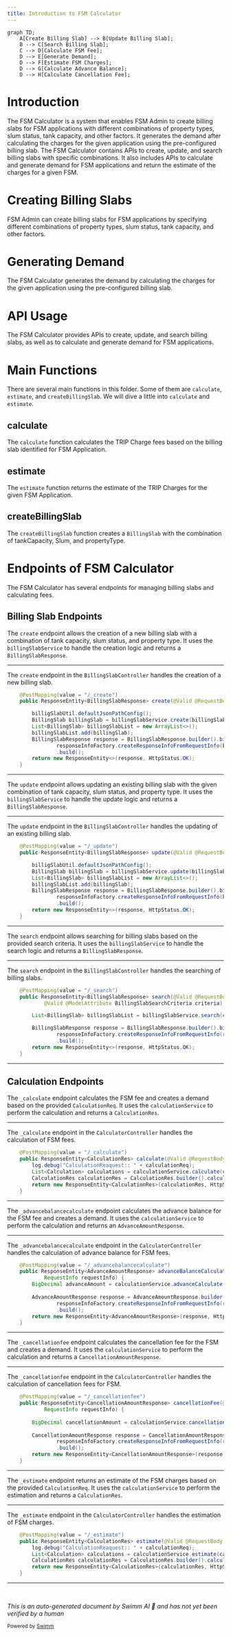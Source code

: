 ```yaml
---
title: Introduction to FSM Calculator
---
```

```mermaid
graph TD;
    A[Create Billing Slab] --> B[Update Billing Slab];
    B --> C[Search Billing Slab];
    C --> D[Calculate FSM Fee];
    D --> E[Generate Demand];
    D --> F[Estimate FSM Charges];
    D --> G[Calculate Advance Balance];
    D --> H[Calculate Cancellation Fee];
```

# Introduction

The FSM Calculator is a system that enables FSM Admin to create billing slabs for FSM applications with different combinations of property types, slum status, tank capacity, and other factors. It generates the demand after calculating the charges for the given application using the pre-configured billing slab. The FSM Calculator contains APIs to create, update, and search billing slabs with specific combinations. It also includes APIs to calculate and generate demand for FSM applications and return the estimate of the charges for a given FSM.

# Creating Billing Slabs

FSM Admin can create billing slabs for FSM applications by specifying different combinations of property types, slum status, tank capacity, and other factors.

# Generating Demand

The FSM Calculator generates the demand by calculating the charges for the given application using the pre-configured billing slab.

# API Usage

The FSM Calculator provides APIs to create, update, and search billing slabs, as well as to calculate and generate demand for FSM applications.

# Main Functions

There are several main functions in this folder. Some of them are <SwmToken path="municipal-services/fsm-calculator/src/main/java/org/egov/fsm/calculator/web/controllers/CalculatorController.java" pos="62:8:8" line-data="	public ResponseEntity&lt;CalculationRes&gt; calculate(@Valid @RequestBody CalculationReq calculationReq) {">`calculate`</SwmToken>, <SwmToken path="municipal-services/fsm-calculator/src/main/java/org/egov/fsm/calculator/web/controllers/CalculatorController.java" pos="105:8:8" line-data="	public ResponseEntity&lt;CalculationRes&gt; estimate(@Valid @RequestBody CalculationReq calculationReq) {">`estimate`</SwmToken>, and `createBillingSlab`. We will dive a little into <SwmToken path="municipal-services/fsm-calculator/src/main/java/org/egov/fsm/calculator/web/controllers/CalculatorController.java" pos="62:8:8" line-data="	public ResponseEntity&lt;CalculationRes&gt; calculate(@Valid @RequestBody CalculationReq calculationReq) {">`calculate`</SwmToken> and <SwmToken path="municipal-services/fsm-calculator/src/main/java/org/egov/fsm/calculator/web/controllers/CalculatorController.java" pos="105:8:8" line-data="	public ResponseEntity&lt;CalculationRes&gt; estimate(@Valid @RequestBody CalculationReq calculationReq) {">`estimate`</SwmToken>.

## calculate

The <SwmToken path="municipal-services/fsm-calculator/src/main/java/org/egov/fsm/calculator/web/controllers/CalculatorController.java" pos="62:8:8" line-data="	public ResponseEntity&lt;CalculationRes&gt; calculate(@Valid @RequestBody CalculationReq calculationReq) {">`calculate`</SwmToken> function calculates the TRIP Charge fees based on the billing slab identified for FSM Application.

## estimate

The <SwmToken path="municipal-services/fsm-calculator/src/main/java/org/egov/fsm/calculator/web/controllers/CalculatorController.java" pos="105:8:8" line-data="	public ResponseEntity&lt;CalculationRes&gt; estimate(@Valid @RequestBody CalculationReq calculationReq) {">`estimate`</SwmToken> function returns the estimate of the TRIP Charges for the given FSM Application.

## createBillingSlab

The `createBillingSlab` function creates a <SwmToken path="municipal-services/fsm-calculator/src/main/java/org/egov/fsm/calculator/web/controllers/BillingSlabController.java" pos="47:1:1" line-data="		BillingSlab billingSlab = billingSlabService.create(billingSlabRequest);">`BillingSlab`</SwmToken> with the combination of tankCapacity, Slum, and propertyType.

# Endpoints of FSM Calculator

The FSM Calculator has several endpoints for managing billing slabs and calculating fees.

## Billing Slab Endpoints

The <SwmToken path="municipal-services/fsm-calculator/src/main/java/org/egov/fsm/calculator/web/controllers/BillingSlabController.java" pos="44:8:8" line-data="	public ResponseEntity&lt;BillingSlabResponse&gt; create(@Valid @RequestBody BillingSlabRequest billingSlabRequest) {">`create`</SwmToken> endpoint allows the creation of a new billing slab with a combination of tank capacity, slum status, and property type. It uses the <SwmToken path="municipal-services/fsm-calculator/src/main/java/org/egov/fsm/calculator/web/controllers/BillingSlabController.java" pos="47:7:7" line-data="		BillingSlab billingSlab = billingSlabService.create(billingSlabRequest);">`billingSlabService`</SwmToken> to handle the creation logic and returns a <SwmToken path="municipal-services/fsm-calculator/src/main/java/org/egov/fsm/calculator/web/controllers/BillingSlabController.java" pos="44:5:5" line-data="	public ResponseEntity&lt;BillingSlabResponse&gt; create(@Valid @RequestBody BillingSlabRequest billingSlabRequest) {">`BillingSlabResponse`</SwmToken>.

<SwmSnippet path="/municipal-services/fsm-calculator/src/main/java/org/egov/fsm/calculator/web/controllers/BillingSlabController.java" line="43">

---

The <SwmToken path="municipal-services/fsm-calculator/src/main/java/org/egov/fsm/calculator/web/controllers/BillingSlabController.java" pos="44:8:8" line-data="	public ResponseEntity&lt;BillingSlabResponse&gt; create(@Valid @RequestBody BillingSlabRequest billingSlabRequest) {">`create`</SwmToken> endpoint in the <SwmToken path="municipal-services/fsm-calculator/src/main/java/org/egov/fsm/calculator/web/controllers/BillingSlabController.java" pos="32:4:4" line-data="public class BillingSlabController {">`BillingSlabController`</SwmToken> handles the creation of a new billing slab.

```java
	@PostMapping(value = "/_create")
	public ResponseEntity<BillingSlabResponse> create(@Valid @RequestBody BillingSlabRequest billingSlabRequest) {

		billigSlabUtil.defaultJsonPathConfig();
		BillingSlab billingSlab = billingSlabService.create(billingSlabRequest);
		List<BillingSlab> billingSlabList = new ArrayList<>();
		billingSlabList.add(billingSlab);
		BillingSlabResponse response = BillingSlabResponse.builder().billingSlab(billingSlabList).responseInfo(
				responseInfoFactory.createResponseInfoFromRequestInfo(billingSlabRequest.getRequestInfo(), true))
				.build();
		return new ResponseEntity<>(response, HttpStatus.OK);
	}
```

---

</SwmSnippet>

The <SwmToken path="municipal-services/fsm-calculator/src/main/java/org/egov/fsm/calculator/web/controllers/BillingSlabController.java" pos="57:8:8" line-data="	public ResponseEntity&lt;BillingSlabResponse&gt; update(@Valid @RequestBody BillingSlabRequest billingSlabRequest) {">`update`</SwmToken> endpoint allows updating an existing billing slab with the given combination of tank capacity, slum status, and property type. It uses the <SwmToken path="municipal-services/fsm-calculator/src/main/java/org/egov/fsm/calculator/web/controllers/BillingSlabController.java" pos="47:7:7" line-data="		BillingSlab billingSlab = billingSlabService.create(billingSlabRequest);">`billingSlabService`</SwmToken> to handle the update logic and returns a <SwmToken path="municipal-services/fsm-calculator/src/main/java/org/egov/fsm/calculator/web/controllers/BillingSlabController.java" pos="44:5:5" line-data="	public ResponseEntity&lt;BillingSlabResponse&gt; create(@Valid @RequestBody BillingSlabRequest billingSlabRequest) {">`BillingSlabResponse`</SwmToken>.

<SwmSnippet path="/municipal-services/fsm-calculator/src/main/java/org/egov/fsm/calculator/web/controllers/BillingSlabController.java" line="56">

---

The <SwmToken path="municipal-services/fsm-calculator/src/main/java/org/egov/fsm/calculator/web/controllers/BillingSlabController.java" pos="57:8:8" line-data="	public ResponseEntity&lt;BillingSlabResponse&gt; update(@Valid @RequestBody BillingSlabRequest billingSlabRequest) {">`update`</SwmToken> endpoint in the <SwmToken path="municipal-services/fsm-calculator/src/main/java/org/egov/fsm/calculator/web/controllers/BillingSlabController.java" pos="32:4:4" line-data="public class BillingSlabController {">`BillingSlabController`</SwmToken> handles the updating of an existing billing slab.

```java
	@PostMapping(value = "/_update")
	public ResponseEntity<BillingSlabResponse> update(@Valid @RequestBody BillingSlabRequest billingSlabRequest) {

		billigSlabUtil.defaultJsonPathConfig();
		BillingSlab billingSlab = billingSlabService.update(billingSlabRequest);
		List<BillingSlab> billingSlabList = new ArrayList<>();
		billingSlabList.add(billingSlab);
		BillingSlabResponse response = BillingSlabResponse.builder().billingSlab(billingSlabList).responseInfo(
				responseInfoFactory.createResponseInfoFromRequestInfo(billingSlabRequest.getRequestInfo(), true))
				.build();
		return new ResponseEntity<>(response, HttpStatus.OK);
	}
```

---

</SwmSnippet>

The <SwmToken path="municipal-services/fsm-calculator/src/main/java/org/egov/fsm/calculator/web/controllers/BillingSlabController.java" pos="70:8:8" line-data="	public ResponseEntity&lt;BillingSlabResponse&gt; search(@Valid @RequestBody RequestInfoWrapper requestInfoWrapper,">`search`</SwmToken> endpoint allows searching for billing slabs based on the provided search criteria. It uses the <SwmToken path="municipal-services/fsm-calculator/src/main/java/org/egov/fsm/calculator/web/controllers/BillingSlabController.java" pos="47:7:7" line-data="		BillingSlab billingSlab = billingSlabService.create(billingSlabRequest);">`billingSlabService`</SwmToken> to handle the search logic and returns a <SwmToken path="municipal-services/fsm-calculator/src/main/java/org/egov/fsm/calculator/web/controllers/BillingSlabController.java" pos="44:5:5" line-data="	public ResponseEntity&lt;BillingSlabResponse&gt; create(@Valid @RequestBody BillingSlabRequest billingSlabRequest) {">`BillingSlabResponse`</SwmToken>.

<SwmSnippet path="/municipal-services/fsm-calculator/src/main/java/org/egov/fsm/calculator/web/controllers/BillingSlabController.java" line="69">

---

The <SwmToken path="municipal-services/fsm-calculator/src/main/java/org/egov/fsm/calculator/web/controllers/BillingSlabController.java" pos="70:8:8" line-data="	public ResponseEntity&lt;BillingSlabResponse&gt; search(@Valid @RequestBody RequestInfoWrapper requestInfoWrapper,">`search`</SwmToken> endpoint in the <SwmToken path="municipal-services/fsm-calculator/src/main/java/org/egov/fsm/calculator/web/controllers/BillingSlabController.java" pos="32:4:4" line-data="public class BillingSlabController {">`BillingSlabController`</SwmToken> handles the searching of billing slabs.

```java
	@PostMapping(value = "/_search")
	public ResponseEntity<BillingSlabResponse> search(@Valid @RequestBody RequestInfoWrapper requestInfoWrapper,
			@Valid @ModelAttribute BillingSlabSearchCriteria criteria) throws JsonProcessingException {

		List<BillingSlab> billingSlabList = billingSlabService.search(criteria, requestInfoWrapper.getRequestInfo());

		BillingSlabResponse response = BillingSlabResponse.builder().billingSlab(billingSlabList).responseInfo(
				responseInfoFactory.createResponseInfoFromRequestInfo(requestInfoWrapper.getRequestInfo(), true))
				.build();
		return new ResponseEntity<>(response, HttpStatus.OK);
	}
```

---

</SwmSnippet>

## Calculation Endpoints

The <SwmToken path="municipal-services/fsm-calculator/src/main/java/org/egov/fsm/calculator/web/controllers/CalculatorController.java" pos="61:10:10" line-data="	@PostMapping(value = &quot;/_calculate&quot;)">`_calculate`</SwmToken> endpoint calculates the FSM fee and creates a demand based on the provided <SwmToken path="municipal-services/fsm-calculator/src/main/java/org/egov/fsm/calculator/web/controllers/CalculatorController.java" pos="62:16:16" line-data="	public ResponseEntity&lt;CalculationRes&gt; calculate(@Valid @RequestBody CalculationReq calculationReq) {">`CalculationReq`</SwmToken>. It uses the <SwmToken path="municipal-services/fsm-calculator/src/main/java/org/egov/fsm/calculator/web/controllers/CalculatorController.java" pos="64:10:10" line-data="		List&lt;Calculation&gt; calculations = calculationService.calculate(calculationReq);">`calculationService`</SwmToken> to perform the calculation and returns a <SwmToken path="municipal-services/fsm-calculator/src/main/java/org/egov/fsm/calculator/web/controllers/CalculatorController.java" pos="62:5:5" line-data="	public ResponseEntity&lt;CalculationRes&gt; calculate(@Valid @RequestBody CalculationReq calculationReq) {">`CalculationRes`</SwmToken>.

<SwmSnippet path="/municipal-services/fsm-calculator/src/main/java/org/egov/fsm/calculator/web/controllers/CalculatorController.java" line="61">

---

The <SwmToken path="municipal-services/fsm-calculator/src/main/java/org/egov/fsm/calculator/web/controllers/CalculatorController.java" pos="61:10:10" line-data="	@PostMapping(value = &quot;/_calculate&quot;)">`_calculate`</SwmToken> endpoint in the <SwmToken path="municipal-services/fsm-calculator/src/main/java/org/egov/fsm/calculator/web/controllers/CalculatorController.java" pos="33:4:4" line-data="public class CalculatorController {">`CalculatorController`</SwmToken> handles the calculation of FSM fees.

```java
	@PostMapping(value = "/_calculate")
	public ResponseEntity<CalculationRes> calculate(@Valid @RequestBody CalculationReq calculationReq) {
		log.debug("CalculationReaquest:: " + calculationReq);
		List<Calculation> calculations = calculationService.calculate(calculationReq);
		CalculationRes calculationRes = CalculationRes.builder().calculations(calculations).build();
		return new ResponseEntity<CalculationRes>(calculationRes, HttpStatus.OK);
	}
```

---

</SwmSnippet>

The <SwmToken path="municipal-services/fsm-calculator/src/main/java/org/egov/fsm/calculator/web/controllers/CalculatorController.java" pos="75:10:10" line-data="	@PostMapping(value = &quot;/_advancebalancecalculate&quot;)">`_advancebalancecalculate`</SwmToken> endpoint calculates the advance balance for the FSM fee and creates a demand. It uses the <SwmToken path="municipal-services/fsm-calculator/src/main/java/org/egov/fsm/calculator/web/controllers/CalculatorController.java" pos="64:10:10" line-data="		List&lt;Calculation&gt; calculations = calculationService.calculate(calculationReq);">`calculationService`</SwmToken> to perform the calculation and returns an <SwmToken path="municipal-services/fsm-calculator/src/main/java/org/egov/fsm/calculator/web/controllers/CalculatorController.java" pos="76:5:5" line-data="	public ResponseEntity&lt;AdvanceAmountResponse&gt; advanceBalanceCalculate(@Valid BigDecimal totalTripAmount, @Valid String tenantId,">`AdvanceAmountResponse`</SwmToken>.

<SwmSnippet path="/municipal-services/fsm-calculator/src/main/java/org/egov/fsm/calculator/web/controllers/CalculatorController.java" line="75">

---

The <SwmToken path="municipal-services/fsm-calculator/src/main/java/org/egov/fsm/calculator/web/controllers/CalculatorController.java" pos="75:10:10" line-data="	@PostMapping(value = &quot;/_advancebalancecalculate&quot;)">`_advancebalancecalculate`</SwmToken> endpoint in the <SwmToken path="municipal-services/fsm-calculator/src/main/java/org/egov/fsm/calculator/web/controllers/CalculatorController.java" pos="33:4:4" line-data="public class CalculatorController {">`CalculatorController`</SwmToken> handles the calculation of advance balance for FSM fees.

```java
	@PostMapping(value = "/_advancebalancecalculate")
	public ResponseEntity<AdvanceAmountResponse> advanceBalanceCalculate(@Valid BigDecimal totalTripAmount, @Valid String tenantId,
			RequestInfo requestInfo) {
		BigDecimal advanceAmount = calculationService.advanceCalculate(totalTripAmount, tenantId, requestInfo);
		
		AdvanceAmountResponse response = AdvanceAmountResponse.builder().responseInfo(
				responseInfoFactory.createResponseInfoFromRequestInfo(requestInfo, true)).advanceAmount(advanceAmount)
				.build();
		return new ResponseEntity<AdvanceAmountResponse>(response, HttpStatus.OK);
	}
```

---

</SwmSnippet>

The <SwmToken path="municipal-services/fsm-calculator/src/main/java/org/egov/fsm/calculator/web/controllers/CalculatorController.java" pos="92:10:10" line-data="	@PostMapping(value = &quot;/_cancellationfee&quot;)">`_cancellationfee`</SwmToken> endpoint calculates the cancellation fee for the FSM and creates a demand. It uses the <SwmToken path="municipal-services/fsm-calculator/src/main/java/org/egov/fsm/calculator/web/controllers/CalculatorController.java" pos="64:10:10" line-data="		List&lt;Calculation&gt; calculations = calculationService.calculate(calculationReq);">`calculationService`</SwmToken> to perform the calculation and returns a <SwmToken path="municipal-services/fsm-calculator/src/main/java/org/egov/fsm/calculator/web/controllers/CalculatorController.java" pos="93:5:5" line-data="	public ResponseEntity&lt;CancellationAmountResponse&gt; cancellationFee(@Valid BigDecimal totalTripAmount, @Valid String tenantId,">`CancellationAmountResponse`</SwmToken>.

<SwmSnippet path="/municipal-services/fsm-calculator/src/main/java/org/egov/fsm/calculator/web/controllers/CalculatorController.java" line="92">

---

The <SwmToken path="municipal-services/fsm-calculator/src/main/java/org/egov/fsm/calculator/web/controllers/CalculatorController.java" pos="92:10:10" line-data="	@PostMapping(value = &quot;/_cancellationfee&quot;)">`_cancellationfee`</SwmToken> endpoint in the <SwmToken path="municipal-services/fsm-calculator/src/main/java/org/egov/fsm/calculator/web/controllers/CalculatorController.java" pos="33:4:4" line-data="public class CalculatorController {">`CalculatorController`</SwmToken> handles the calculation of cancellation fees for FSM.

```java
	@PostMapping(value = "/_cancellationfee")
	public ResponseEntity<CancellationAmountResponse> cancellationFee(@Valid BigDecimal totalTripAmount, @Valid String tenantId,
			RequestInfo requestInfo) {
		
		BigDecimal cancellationAmount = calculationService.cancellationAmount(totalTripAmount, tenantId, requestInfo);
		
		CancellationAmountResponse response = CancellationAmountResponse.builder().responseInfo(
				responseInfoFactory.createResponseInfoFromRequestInfo(requestInfo, true)).cancellationAmount(cancellationAmount)
				.build();
		return new ResponseEntity<CancellationAmountResponse>(response, HttpStatus.OK);
	}
```

---

</SwmSnippet>

The <SwmToken path="municipal-services/fsm-calculator/src/main/java/org/egov/fsm/calculator/web/controllers/CalculatorController.java" pos="104:10:10" line-data="	@PostMapping(value = &quot;/_estimate&quot;)">`_estimate`</SwmToken> endpoint returns an estimate of the FSM charges based on the provided <SwmToken path="municipal-services/fsm-calculator/src/main/java/org/egov/fsm/calculator/web/controllers/CalculatorController.java" pos="62:16:16" line-data="	public ResponseEntity&lt;CalculationRes&gt; calculate(@Valid @RequestBody CalculationReq calculationReq) {">`CalculationReq`</SwmToken>. It uses the <SwmToken path="municipal-services/fsm-calculator/src/main/java/org/egov/fsm/calculator/web/controllers/CalculatorController.java" pos="64:10:10" line-data="		List&lt;Calculation&gt; calculations = calculationService.calculate(calculationReq);">`calculationService`</SwmToken> to perform the estimation and returns a <SwmToken path="municipal-services/fsm-calculator/src/main/java/org/egov/fsm/calculator/web/controllers/CalculatorController.java" pos="62:5:5" line-data="	public ResponseEntity&lt;CalculationRes&gt; calculate(@Valid @RequestBody CalculationReq calculationReq) {">`CalculationRes`</SwmToken>.

<SwmSnippet path="/municipal-services/fsm-calculator/src/main/java/org/egov/fsm/calculator/web/controllers/CalculatorController.java" line="104">

---

The <SwmToken path="municipal-services/fsm-calculator/src/main/java/org/egov/fsm/calculator/web/controllers/CalculatorController.java" pos="104:10:10" line-data="	@PostMapping(value = &quot;/_estimate&quot;)">`_estimate`</SwmToken> endpoint in the <SwmToken path="municipal-services/fsm-calculator/src/main/java/org/egov/fsm/calculator/web/controllers/CalculatorController.java" pos="33:4:4" line-data="public class CalculatorController {">`CalculatorController`</SwmToken> handles the estimation of FSM charges.

```java
	@PostMapping(value = "/_estimate")
	public ResponseEntity<CalculationRes> estimate(@Valid @RequestBody CalculationReq calculationReq) {
		log.debug("CalculationReaquest:: " + calculationReq);
		List<Calculation> calculations = calculationService.estimate(calculationReq);
		CalculationRes calculationRes = CalculationRes.builder().calculations(calculations).build();
		return new ResponseEntity<CalculationRes>(calculationRes, HttpStatus.OK);
	}
```

---

</SwmSnippet>

&nbsp;

*This is an auto-generated document by Swimm AI 🌊 and has not yet been verified by a human*

<SwmMeta version="3.0.0" repo-id="Z2l0aHViJTNBJTNBRElHSVQtT1NTJTNBJTNBU3dpbW0tRGVtbw==" repo-name="DIGIT-OSS" doc-type="overview"><sup>Powered by [Swimm](/)</sup></SwmMeta>
